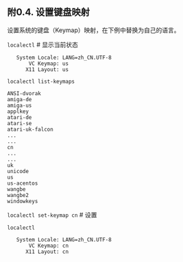 ## 附0.4. 设置键盘映射

设置系统的键盘（Keymap）映射，在下例中替换为自己的语言。

`localectl` # 显示当前状态

```
   System Locale: LANG=zh_CN.UTF-8
       VC Keymap: us
      X11 Layout: us
```

`localectl list-keymaps`

```
ANSI-dvorak
amiga-de
amiga-us
applkey
atari-de
atari-se
atari-uk-falcon
...
...
cn
...
...
uk
unicode
us
us-acentos
wangbe
wangbe2
windowkeys
```

`localectl set-keymap cn` # 设置

`localectl`

```
   System Locale: LANG=zh_CN.UTF-8
       VC Keymap: cn
      X11 Layout: cn
```
